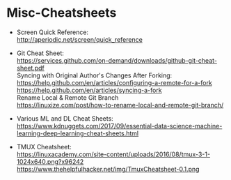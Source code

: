 # Misc-Cheatsheets

* Screen Quick Reference:  
http://aperiodic.net/screen/quick_reference  
* Git Cheat Sheet:  
https://services.github.com/on-demand/downloads/github-git-cheat-sheet.pdf  
Syncing with Original Author's Changes After Forking:  
https://help.github.com/en/articles/configuring-a-remote-for-a-fork  
https://help.github.com/en/articles/syncing-a-fork  
Rename Local & Remote Git Branch  
https://linuxize.com/post/how-to-rename-local-and-remote-git-branch/

* Various ML and DL Cheat Sheets:  
https://www.kdnuggets.com/2017/09/essential-data-science-machine-learning-deep-learning-cheat-sheets.html

* TMUX Cheatsheet:  
https://linuxacademy.com/site-content/uploads/2016/08/tmux-3-1-1024x640.png?x96242  
https://www.thehelpfulhacker.net/img/TmuxCheatsheet-0.1.png  

